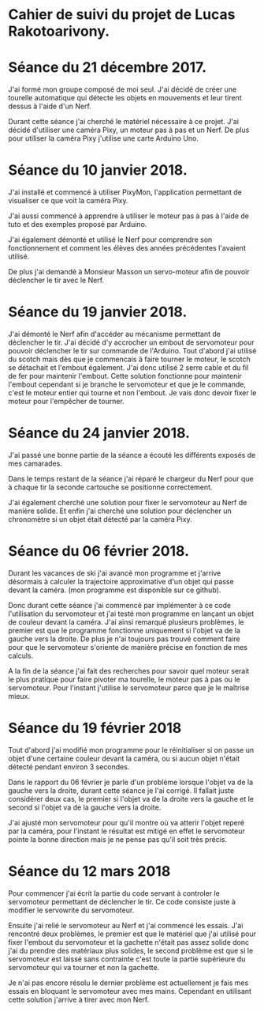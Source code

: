 # Cahier de suivi du projet de Lucas Rakotoarivony.

# Séance du 21 décembre 2017.

J'ai formé mon groupe composé de moi seul. J'ai décidé de créer une tourelle automatique qui détecte les objets en mouvements et leur tirent dessus à l'aide d'un Nerf.

Durant cette séance j'ai cherché le matériel nécessaire à ce projet. J'ai décidé d'utiliser une caméra Pixy, un moteur pas à pas et un Nerf. De plus pour utiliser la caméra Pixy j'utilise une carte Arduino Uno.


# Séance du 10 janvier 2018.

J'ai installé et commencé à utiliser PixyMon, l'application permettant de visualiser ce que voit la caméra Pixy.

J'ai aussi commencé à apprendre à utiliser le moteur pas à pas à l'aide de tuto et des exemples proposé par Arduino.

J'ai également démonté et utilisé le Nerf pour comprendre son fonctionnement et comment les élèves des années précédentes l'avaient utilisé.

De plus j'ai demandé à Monsieur Masson un servo-moteur afin de pouvoir déclencher le tir avec le Nerf.


# Séance du 19 janvier 2018.

J'ai démonté le Nerf afin d'accéder au mécanisme permettant de déclencher le tir. J'ai décidé d'y accrocher un embout de servomoteur pour pouvoir déclencher le tir sur commande de l'Arduino. Tout d'abord j'ai utilisé du scotch mais dès que je commencais à faire tourner le moteur, le scotch se détachait et l'embout également.
J'ai donc utilisé 2 serre cable et du fil de fer pour maintenir l'embout. Cette solution fonctionne pour maintenir l'embout cependant si je branche le servomoteur et que je le commande, c'est le moteur entier qui tourne et non l'embout. Je vais donc devoir fixer le moteur pour l'empêcher de tourner. 

# Séance du 24 janvier 2018.

J'ai passé une bonne partie de la séance a écouté les différents exposés de mes camarades.

Dans le temps restant de la séance j'ai réparé le chargeur du Nerf pour que à chaque tir la seconde cartouche se positionne correctement.

J'ai également cherché une solution pour fixer le servomoteur au Nerf de manière solide.
Et enfin j'ai cherché une solution pour déclencher un chronomètre si un objet était détecté par la caméra Pixy.

# Séance du 06 février 2018.

Durant les vacances de ski j'ai avancé mon programme et j'arrive désormais à calculer la trajectoire approximative d'un objet qui passe devant la caméra. (mon programme est disponible sur ce github).

Donc durant cette séance j'ai commencé par implémenter à ce code l'utilisation du servomoteur et j'ai testé mon programme en lançant un objet de couleur devant la caméra. J'ai ainsi remarqué plusieurs problèmes, le premier est que le programme fonctionne uniquement si l'objet va de la gauche vers la droite. De plus je n'ai toujours pas trouvé comment faire pour que le servomoteur s'oriente de manière précise en fonction de mes calculs.

A la fin de la séance j'ai fait des recherches pour savoir quel moteur serait le plus pratique pour faire pivoter ma tourelle, le moteur pas à pas ou le servomoteur. Pour l'instant j'utilise le servomoteur parce que je le maîtrise mieux.

# Séance du 19 février 2018

Tout d'abord j'ai modifié mon programme pour le réinitialiser si on passe un objet d'une certaine couleur devant la caméra, ou si aucun objet n'était détecté pendant environ 3 secondes.

Dans le rapport du 06 février je parle d'un problème lorsque l'objet va de la gauche vers la droite, durant cette séance je l'ai corrigé. Il fallait juste considérer deux cas, le premier si l'objet va de la droite vers la gauche et le second si l'objet va de la gauche vers la droite.

J'ai ajusté mon servomoteur pour qu'il montre où va atterir l'objet reperé par la caméra, pour l'instant le résultat est mitigé en effet le servomoteur pointe la bonne direction mais je ne pense pas qu'il soit très précis.

# Séance du 12 mars 2018

Pour commencer j'ai écrit la partie du code servant à controler le servomoteur permettant de déclencher le tir. Ce code consiste juste à modifier le servowrite du servomoteur.

Ensuite j'ai relié le servomoteur au Nerf et j'ai commencé les essais. J'ai rencontré deux problèmes, le premier est que le matériel que j'ai utilisé pour fixer l'embout du servomoteur et la gachette n'était pas assez solide donc j'ai du prendre des matériaux plus solides, le second problème est que si le servomoteur est laissé sans contrainte c'est toute la partie supérieure du servomoteur qui va tourner et non la gachette.

Je n'ai pas encore résolu le dernier problème est actuellement je fais mes essais en bloquant le servomoteur avec mes mains. Cependant en utilisant cette solution j'arrive à tirer avec mon Nerf.
